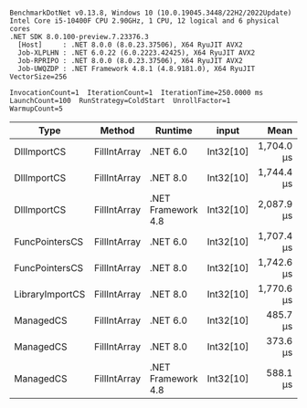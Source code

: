 ```

BenchmarkDotNet v0.13.8, Windows 10 (10.0.19045.3448/22H2/2022Update)
Intel Core i5-10400F CPU 2.90GHz, 1 CPU, 12 logical and 6 physical cores
.NET SDK 8.0.100-preview.7.23376.3
  [Host]     : .NET 8.0.0 (8.0.23.37506), X64 RyuJIT AVX2
  Job-XLPLHN : .NET 6.0.22 (6.0.2223.42425), X64 RyuJIT AVX2
  Job-RPRIPO : .NET 8.0.0 (8.0.23.37506), X64 RyuJIT AVX2
  Job-UWQZDP : .NET Framework 4.8.1 (4.8.9181.0), X64 RyuJIT VectorSize=256

InvocationCount=1  IterationCount=1  IterationTime=250.0000 ms  
LaunchCount=100  RunStrategy=ColdStart  UnrollFactor=1  
WarmupCount=5  

```
| Type            | Method       | Runtime            | input     | Mean       | Error       | StdDev      | Median     | Min        | Max         |
|---------------- |------------- |------------------- |---------- |-----------:|------------:|------------:|-----------:|-----------:|------------:|
| DllImportCS     | FillIntArray | .NET 6.0           | Int32[10] | 1,704.0 μs | 1,371.25 μs | 4,043.16 μs | 1,294.3 μs | 1,262.2 μs | 41,730.5 μs |
| DllImportCS     | FillIntArray | .NET 8.0           | Int32[10] | 1,744.4 μs | 1,350.19 μs | 3,981.07 μs | 1,346.2 μs | 1,306.4 μs | 41,156.6 μs |
| DllImportCS     | FillIntArray | .NET Framework 4.8 | Int32[10] | 2,087.9 μs | 1,393.38 μs | 4,108.43 μs | 1,675.3 μs | 1,630.4 μs | 42,760.8 μs |
| FuncPointersCS  | FillIntArray | .NET 6.0           | Int32[10] | 1,707.4 μs | 1,005.27 μs | 2,964.06 μs | 1,404.3 μs | 1,382.9 μs | 31,051.0 μs |
| FuncPointersCS  | FillIntArray | .NET 8.0           | Int32[10] | 1,742.6 μs |   991.99 μs | 2,924.89 μs | 1,449.2 μs | 1,406.8 μs | 30,698.4 μs |
| LibraryImportCS | FillIntArray | .NET 8.0           | Int32[10] | 1,770.6 μs | 1,184.44 μs | 3,492.35 μs | 1,428.9 μs | 1,338.1 μs | 36,343.1 μs |
| ManagedCS       | FillIntArray | .NET 6.0           | Int32[10] |   485.7 μs |     1.83 μs |     5.40 μs |   483.8 μs |   476.1 μs |    505.2 μs |
| ManagedCS       | FillIntArray | .NET 8.0           | Int32[10] |   373.6 μs |     1.58 μs |     4.65 μs |   373.9 μs |   357.5 μs |    382.8 μs |
| ManagedCS       | FillIntArray | .NET Framework 4.8 | Int32[10] |   588.1 μs |     2.41 μs |     7.10 μs |   587.0 μs |   577.3 μs |    605.8 μs |
